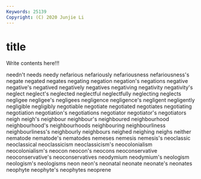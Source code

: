 ```yaml
---
Keywords: 25139
Copyright: (C) 2020 Junjie Li
---
```


# title

Write contents here!!!
 
needn't
needs 
needy 
nefarious 
nefariously 
nefariousness 
nefariousness's 
negate 
negated 
negates 
negating
negation 
negation's 
negations 
negative 
negative's 
negatived 
negatively 
negatives 
negativing 
negativity
negativity's 
neglect 
neglect's 
neglected 
neglectful 
neglectfully 
neglecting 
neglects 
negligee 
negligee's
negligees 
negligence 
negligence's 
negligent 
negligently 
negligible 
negligibly 
negotiable 
negotiate 
negotiated
negotiates 
negotiating 
negotiation 
negotiation's 
negotiations 
negotiator 
negotiator's 
negotiators 
neigh 
neigh's
neighbour 
neighbour's 
neighboured 
neighbourhood 
neighbourhood's 
neighbourhoods 
neighbouring 
neighbourliness 
neighbourliness's 
neighbourly
neighbours 
neighed 
neighing 
neighs 
neither 
nematode 
nematode's 
nematodes 
nemeses 
nemesis
nemesis's 
neoclassic 
neoclassical 
neoclassicism 
neoclassicism's 
neocolonialism 
neocolonialism's 
neocon 
neocon's 
neocons
neoconservative 
neoconservative's 
neoconservatives 
neodymium 
neodymium's 
neologism 
neologism's 
neologisms 
neon 
neon's
neonatal 
neonate 
neonate's 
neonates 
neophyte 
neophyte's 
neophytes 
neoprene 
